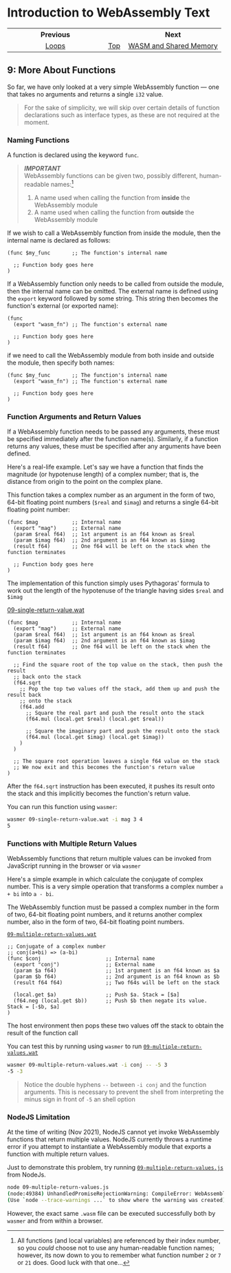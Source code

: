 # Introduction to WebAssembly Text
<table style="table-width: fixed; width: 100%">
<tr><th style="width: 45%">Previous</th>
    <th style="width: 10%"></th>
    <th style="width: 45%">Next</th></tr>
<tr><td style="text-align: center"><a href="./08%20Loops.md">Loops</a></td>
    <td style="text-align: center"><a href="./README.md">Top</a></td>
    <td style="text-align: center"><a href="./10%20WASM%20and%20Shared%20Memory.md">WASM and Shared Memory</a></td></tr>
</table>

## 9: More About Functions

So far, we have only looked at a very simple WebAssembly function &mdash; one that takes no arguments and returns a single `i32` value.

> For the sake of simplicity, we will skip over certain details of function declarations such as interface types, as these are not required at the moment.

### Naming Functions

A function is declared using the keyword `func`.

> ***IMPORTANT***  
>WebAssembly functions can be given two, possibly different, human-readable names:[^1]
>
> 1. A name used when calling the function from **inside** the WebAssembly module
> 1. A name used when calling the function from **outside** the WebAssembly module

If we wish to call a WebAssembly function from inside the module, then the internal name is declared as follows:

```wat
(func $my_func       ;; The function's internal name

  ;; Function body goes here
)
```

If a WebAssembly function only needs to be called from outside the module, then the internal name can be omitted.  The external name is defined using the `export` keyword followed by some string.  This string then becomes the function's external (or exported name):

```wat
(func
  (export "wasm_fn") ;; The function's external name

  ;; Function body goes here
)
```

if we need to call the WebAssembly module from both inside and outside the module, then specify both names:

```wat
(func $my_func       ;; The function's internal name
  (export "wasm_fn") ;; The function's external name

  ;; Function body goes here
)
```

### Function Arguments and Return Values

If a WebAssembly function needs to be passed any arguments, these must be specified immediately after the function name(s).  Similarly, if a function returns any values, these must be specified after any arguments have been defined.

Here's a real-life example.  Let's say we have a function that finds the magnitude (or hypotenuse length) of a complex number; that is, the distance from origin to the point on the complex plane.

This function takes a complex number as an argument in the form of two, 64-bit floating point numbers (`$real` and `$imag`) and returns a single 64-bit floating point number:

```wat
(func $mag           ;; Internal name
  (export "mag")     ;; External name
  (param $real f64)  ;; 1st argument is an f64 known as $real
  (param $imag f64)  ;; 2nd argument is an f64 known as $imag
  (result f64)       ;; One f64 will be left on the stack when the function terminates

  ;; Function body goes here
)
```

The implementation of this function simply uses Pythagoras' formula to work out the length of the hypotenuse of the triangle having sides `$real` and `$imag`

[09-single-return-value.wat](./src/09-single-return-value.wat)
```wat
(func $mag           ;; Internal name
  (export "mag")     ;; External name
  (param $real f64)  ;; 1st argument is an f64 known as $real
  (param $imag f64)  ;; 2nd argument is an f64 known as $imag
  (result f64)       ;; One f64 will be left on the stack when the function terminates

  ;; Find the square root of the top value on the stack, then push the result
  ;; back onto the stack
  (f64.sqrt
    ;; Pop the top two values off the stack, add them up and push the result back
    ;; onto the stack
    (f64.add
      ;; Square the real part and push the result onto the stack
      (f64.mul (local.get $real) (local.get $real))

      ;; Square the imaginary part and push the result onto the stack
      (f64.mul (local.get $imag) (local.get $imag))
    )
  )
  
  ;; The square root operation leaves a single f64 value on the stack
  ;; We now exit and this becomes the function's return value
)
```

After the `f64.sqrt` instruction has been executed, it pushes its result onto the stack and this implicitly becomes the function's return value.

You can run this function using `wasmer`:

```bash
wasmer 09-single-return-value.wat -i mag 3 4
5
```

### Functions with Multiple Return Values

WebAssembly functions that return multiple values can be invoked from JavaScript running in the browser or via `wasmer`

Here's a simple example in which calculate the conjugate of complex number.  This is a very simple operation that transforms a complex number `a + bi` into `a - bi`.

The WebAssembly function must be passed a complex number in the form of two, 64-bit floating point numbers, and it returns another complex number, also in the form of two, 64-bit floating point numbers.

[`09-multiple-return-values.wat`](./src/09-multiple-return-values.wat)
```wat
;; Conjugate of a complex number
;; conj(a+bi) => (a-bi)
(func $conj                     ;; Internal name
  (export "conj")               ;; External name
  (param $a f64)                ;; 1st argument is an f64 known as $a
  (param $b f64)                ;; 2nd argument is an f64 known as $b
  (result f64 f64)              ;; Two f64s will be left on the stack

  (local.get $a)                ;; Push $a. Stack = [$a]
  (f64.neg (local.get $b))      ;; Push $b then negate its value.  Stack = [-$b, $a]
)
```

The host environment then pops these two values off the stack to obtain the result of the function call

You can test this by running using `wasmer` to run [`09-multiple-return-values.wat`](./src/09-multiple-return-values.wat)

```bash
wasmer 09-multiple-return-values.wat -i conj -- -5 3
-5 -3
```

> Notice the double hyphens `--` between `-i conj` and the function arguments.
> This is necessary to prevent the shell from interpreting the minus sign in front of `-5` an shell option

### NodeJS Limitation

At the time of writing (Nov 2021), NodeJS cannot yet invoke WebAssembly functions that return multiple values.  NodeJS currently throws a runtime error if you attempt to instantiate a WebAssembly module that exports a function with multiple return values.

Just to demonstrate this problem, try running [`09-multiple-return-values.js`](09-multiple-return-values.js) from NodeJs.

```bash
node 09-multiple-return-values.js
(node:49384) UnhandledPromiseRejectionWarning: CompileError: WebAssembly.instantiate(): return count of 2 exceeds internal limit of 1 @+15
(Use `node --trace-warnings ...` to show where the warning was created)
```

However, the exact same `.wasm` file can be executed successfully both by `wasmer` and from within a browser.

[^1]: All functions (and local variables) are referenced by their index number, so you *could* choose not to use any human-readable function names; however, its now down to you to remember what function number `2` or `7` or `21` does.  Good luck with that one...
